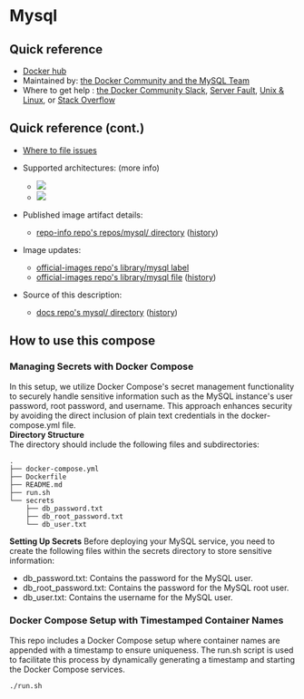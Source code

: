 # Mysql

## Quick reference
- [Docker hub](https://hub.docker.com/_/mysql)
- Maintained by: [the Docker Community and the MySQL Team](https://github.com/docker-library/mysql)
- Where to get help : [the Docker Community Slack](https://communityinviter.com/apps/dockercommunity/docker-community), [Server Fault](https://serverfault.com/help/on-topic), [Unix & Linux](https://unix.stackexchange.com/help/on-topic), or [Stack Overflow](https://stackoverflow.com/help/on-topic)

## Quick reference (cont.)
- [Where to file issues](https://github.com/docker-library/mysql/issues)


- Supported architectures: (more info)
  - ![](https://img.shields.io/badge/arm64-blue)
  - ![](https://img.shields.io/badge/arm64v8-blue)

- Published image artifact details:
  - [repo-info repo's repos/mysql/ directory](https://github.com/docker-library/repo-info/tree/master/repos/mysql) ([history](https://github.com/docker-library/repo-info/commits/master/repos/mysql))

- Image updates:
  - [official-images repo's library/mysql label](https://github.com/docker-library/official-images/issues?q=label%3Alibrary%2Fmysql)
  - [official-images repo's library/mysql file](https://github.com/docker-library/official-images/blob/master/library/mysql) ([history](https://github.com/docker-library/official-images/commits/master/library/mysql))

- Source of this description:
  - [docs repo's mysql/ directory](https://github.com/docker-library/docs/tree/master/mysql) ([history](https://github.com/docker-library/docs/commits/master/mysql))
 
## How to use this compose
### Managing Secrets with Docker Compose
In this setup, we utilize Docker Compose's secret management functionality to securely handle sensitive information such as the MySQL instance's user password, root password, and username. This approach enhances security by avoiding the direct inclusion of plain text credentials in the docker-compose.yml file.<br>
**Directory Structure**<br>
The directory should include the following files and subdirectories:
```
.
├── docker-compose.yml
├── Dockerfile
├── README.md
├── run.sh
└── secrets
    ├── db_password.txt
    ├── db_root_password.txt
    └── db_user.txt
```
**Setting Up Secrets**
Before deploying your MySQL service, you need to create the following files within the secrets directory to store sensitive information:

- db_password.txt: Contains the password for the MySQL user.
- db_root_password.txt: Contains the password for the MySQL root user.
- db_user.txt: Contains the username for the MySQL user.

### Docker Compose Setup with Timestamped Container Names
This repo includes a Docker Compose setup where container names are appended with a timestamp to ensure uniqueness. The run.sh script is used to facilitate this process by dynamically generating a timestamp and starting the Docker Compose services.
```
./run.sh
```
